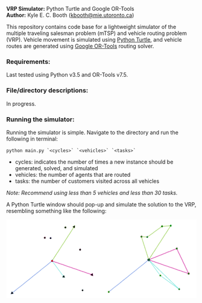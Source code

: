 **VRP Simulator:** Python Turtle and Google OR-Tools  
**Author:** Kyle E. C. Booth (kbooth@mie.utoronto.ca) 

This repository contains code base for a lightweight simulator of the multiple traveling salesman problem (mTSP) and vehicle routing problem (VRP). Vehicle movement is simulated using [Python Turtle](https://docs.python.org/3.3/library/turtle.html?highlight=turtle), and vehicle routes are generated using [Google OR-Tools](https://developers.google.com/optimization/routing) routing solver.

### Requirements:

Last tested using Python v3.5 and OR-Tools v7.5.

### File/directory descriptions:

In progress.

### Running the simulator:

Running the simulator is simple. Navigate to the directory and run the following in terminal:

```console
python main.py `<cycles>` `<vehicles>` `<tasks>`
```

* cycles: indicates the number of times a new instance should be generated, solved, and simulated
* vehicles: the number of agents that are routed
* tasks: the number of customers visited across all vehicles

_Note: Recommend using less than 5 vehicles and less than 30 tasks._

A Python Turtle window should pop-up and simulate the solution to the VRP, resembling something like the following:

<img src="img/simulation-demo.png" width="600" align="center">
